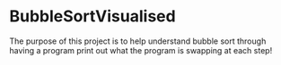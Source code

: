 # BubbleSortVisualised
The purpose of this project is to help understand bubble sort through having a program print out what the program is swapping at each step!

